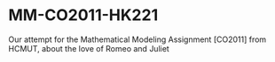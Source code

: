 # MM-CO2011-HK221

Our attempt for the Mathematical Modeling Assignment [CO2011] from HCMUT, about the love of Romeo and Juliet
